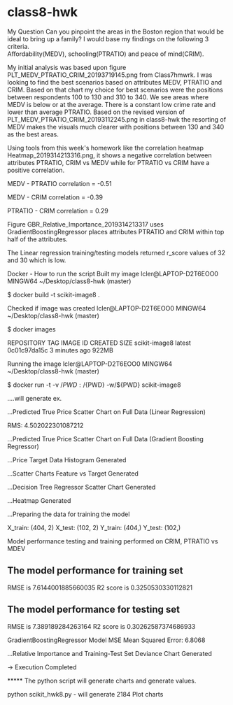 # class8-hwk

My Question
Can you pinpoint the areas in the Boston region that would be ideal
to bring up a family?  I would base my findings on the following 3 criteria.  
Affordability(MEDV), schooling(PTRATIO) and peace of mind(CRIM).

My initial analysis was based upon figure PLT_MEDV_PTRATIO_CRIM_20193719145.png
from Class7hmwrk.  I was looking to find the best scenarios based on
attributes MEDV, PTRATIO and CRIM. Based on that chart my choice for best scenarios
were the positions between respondents 100 to 130 and 310 to 340.  We see areas where
MEDV is below or at the average.  There is a constant low crime rate and lower than average PTRATIO.
Based on the revised version of PLT_MEDV_PTRATIO_CRIM_20193112245.png in class8-hwk the
resorting of MEDV makes the visuals much clearer with positions between 130 and 340 as the
best areas.  

Using tools from this week's homework like the correlation heatmap Heatmap_2019314213316.png,
it shows a negative correlation between attributes PTRATIO, CRIM vs MEDV while
for PTRATIO vs CRIM have a positive correlation.

MEDV - PTRATIO correlation = -0.51

MEDV - CRIM correlation = -0.39

PTRATIO - CRIM correlation = 0.29

Figure GBR_Relative_Importance_2019314213317 uses GradientBoostingRegressor places
attributes PTRATIO and CRIM within top half of the attributes.

The Linear regression training/testing models returned r_score values of 32 and 30 which is low.  

Docker - How to run the script
Built my image
lcler@LAPTOP-D2T6EOO0 MINGW64 ~/Desktop/class8-hwk (master)

$ docker build -t scikit-image8 .

Checked if image was created
lcler@LAPTOP-D2T6EOO0 MINGW64 ~/Desktop/class8-hwk (master)

$ docker images

REPOSITORY            TAG                 IMAGE ID            CREATED             SIZE
scikit-image8         latest              0c01c97da15c        3 minutes ago       922MB

Running the image
lcler@LAPTOP-D2T6EOO0 MINGW64 ~/Desktop/class8-hwk (master)

$ docker run -t -v /${PWD}:/${PWD} -w/${PWD} scikit-image8

....will generate ex.

...Predicted True Price Scatter Chart on Full Data (Linear Regression)

RMS: 4.502022301087212

...Predicted True Price Scatter Chart on Full Data (Gradient Boosting Regressor)

...Price Target Data Histogram Generated

...Scatter Charts Feature vs Target Generated

...Decision Tree Regressor Scatter Chart Generated

...Heatmap Generated

...Preparing the data for training the model

X_train: (404, 2)
X_test: (102, 2)
Y_train: (404,)
Y_test: (102,)

Model performance testing and training performed on CRIM, PTRATIO vs MDEV

The model performance for training set
--------------------------------------
RMSE is 7.6144001885660035
R2 score is 0.3250530330112821


The model performance for testing set
--------------------------------------
RMSE is 7.389189284263164
R2 score is 0.30262587374686933

GradientBoostingRegressor Model MSE
Mean Squared Error: 6.8068

...Relative Importance and Training-Test Set Deviance Chart Generated




 -> Execution Completed


***** The python script will generate charts and generate values.

python scikit_hwk8.py - will generate 2184 Plot charts
